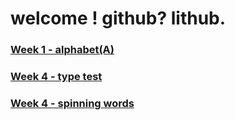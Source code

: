 # welcome ! github? lithub.
 
### [Week 1 - alphabet(A)](https://fergarundel.github.io/CODE-WORDS/Initial/INITIAL_A_/)
### [Week 4 - type test](https://fergarundel.github.io/CODE-WORDS/Week_4/type_sketch/)
### [Week 4 - spinning words](https://fergarundel.github.io/CODE-WORDS/Week_4/spinning_words/)
